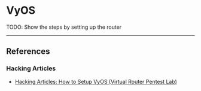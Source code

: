 # VyOS

TODO: Show the steps by setting up the router

---
## References

### Hacking Articles

- [Hacking Articles: How to Setup VyOS (Virtual Router Pentest Lab)](https://www.hackingarticles.in/setup-vyos-virtual-router-pentest-lab/)